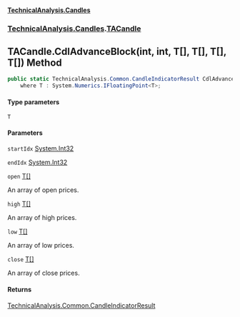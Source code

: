 #### [TechnicalAnalysis.Candles](TechnicalAnalysis.Candles.md 'TechnicalAnalysis.Candles')
### [TechnicalAnalysis.Candles](TechnicalAnalysis.Candles.md#TechnicalAnalysis.Candles 'TechnicalAnalysis.Candles').[TACandle](TACandle.md 'TechnicalAnalysis.Candles.TACandle')

## TACandle.CdlAdvanceBlock<T>(int, int, T[], T[], T[], T[]) Method

```csharp
public static TechnicalAnalysis.Common.CandleIndicatorResult CdlAdvanceBlock<T>(int startIdx, int endIdx, T[] open, T[] high, T[] low, T[] close)
    where T : System.Numerics.IFloatingPoint<T>;
```
#### Type parameters

<a name='TechnicalAnalysis.Candles.TACandle.CdlAdvanceBlock_T_(int,int,T[],T[],T[],T[]).T'></a>

`T`
#### Parameters

<a name='TechnicalAnalysis.Candles.TACandle.CdlAdvanceBlock_T_(int,int,T[],T[],T[],T[]).startIdx'></a>

`startIdx` [System.Int32](https://docs.microsoft.com/en-us/dotnet/api/System.Int32 'System.Int32')

<a name='TechnicalAnalysis.Candles.TACandle.CdlAdvanceBlock_T_(int,int,T[],T[],T[],T[]).endIdx'></a>

`endIdx` [System.Int32](https://docs.microsoft.com/en-us/dotnet/api/System.Int32 'System.Int32')

<a name='TechnicalAnalysis.Candles.TACandle.CdlAdvanceBlock_T_(int,int,T[],T[],T[],T[]).open'></a>

`open` [T](TACandle.CdlAdvanceBlock_T_(int,int,T[],T[],T[],T[]).md#TechnicalAnalysis.Candles.TACandle.CdlAdvanceBlock_T_(int,int,T[],T[],T[],T[]).T 'TechnicalAnalysis.Candles.TACandle.CdlAdvanceBlock<T>(int, int, T[], T[], T[], T[]).T')[[]](https://docs.microsoft.com/en-us/dotnet/api/System.Array 'System.Array')

An array of open prices.

<a name='TechnicalAnalysis.Candles.TACandle.CdlAdvanceBlock_T_(int,int,T[],T[],T[],T[]).high'></a>

`high` [T](TACandle.CdlAdvanceBlock_T_(int,int,T[],T[],T[],T[]).md#TechnicalAnalysis.Candles.TACandle.CdlAdvanceBlock_T_(int,int,T[],T[],T[],T[]).T 'TechnicalAnalysis.Candles.TACandle.CdlAdvanceBlock<T>(int, int, T[], T[], T[], T[]).T')[[]](https://docs.microsoft.com/en-us/dotnet/api/System.Array 'System.Array')

An array of high prices.

<a name='TechnicalAnalysis.Candles.TACandle.CdlAdvanceBlock_T_(int,int,T[],T[],T[],T[]).low'></a>

`low` [T](TACandle.CdlAdvanceBlock_T_(int,int,T[],T[],T[],T[]).md#TechnicalAnalysis.Candles.TACandle.CdlAdvanceBlock_T_(int,int,T[],T[],T[],T[]).T 'TechnicalAnalysis.Candles.TACandle.CdlAdvanceBlock<T>(int, int, T[], T[], T[], T[]).T')[[]](https://docs.microsoft.com/en-us/dotnet/api/System.Array 'System.Array')

An array of low prices.

<a name='TechnicalAnalysis.Candles.TACandle.CdlAdvanceBlock_T_(int,int,T[],T[],T[],T[]).close'></a>

`close` [T](TACandle.CdlAdvanceBlock_T_(int,int,T[],T[],T[],T[]).md#TechnicalAnalysis.Candles.TACandle.CdlAdvanceBlock_T_(int,int,T[],T[],T[],T[]).T 'TechnicalAnalysis.Candles.TACandle.CdlAdvanceBlock<T>(int, int, T[], T[], T[], T[]).T')[[]](https://docs.microsoft.com/en-us/dotnet/api/System.Array 'System.Array')

An array of close prices.

#### Returns
[TechnicalAnalysis.Common.CandleIndicatorResult](https://docs.microsoft.com/en-us/dotnet/api/TechnicalAnalysis.Common.CandleIndicatorResult 'TechnicalAnalysis.Common.CandleIndicatorResult')